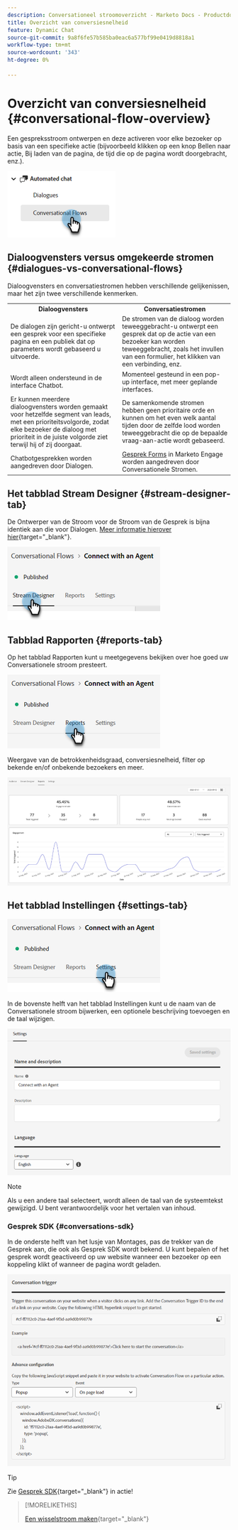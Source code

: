 ```yaml
---
description: Conversationeel stroomoverzicht - Marketo Docs - Productdocumentatie
title: Overzicht van conversiesnelheid
feature: Dynamic Chat
source-git-commit: 9a8f6fe57b585ba0eac6a577bf99e0419d8818a1
workflow-type: tm+mt
source-wordcount: '343'
ht-degree: 0%

---
```


# Overzicht van conversiesnelheid {#conversational-flow-overview}

Een gespreksstroom ontwerpen en deze activeren voor elke bezoeker op basis van een specifieke actie (bijvoorbeeld klikken op een knop Bellen naar actie, Bij laden van de pagina, de tijd die op de pagina wordt doorgebracht, enz.).

![](assets/conversational-flow-overview-1.png)

## Dialoogvensters versus omgekeerde stromen {#dialogues-vs-conversational-flows}

Dialoogvensters en conversatiestromen hebben verschillende gelijkenissen, maar het zijn twee verschillende kenmerken.

<table> 
 <tbody> 
  <tr> 
   <th style="width:50%">Dialoogvensters</th> 
   <th style="width:50%">Conversatiestromen</th>
  </tr> 
  <tr> 
   <td>De dialogen zijn gericht-u ontwerpt een gesprek voor een specifieke pagina en een publiek dat op parameters wordt gebaseerd u uitvoerde.</td> 
   <td>De stromen van de dialoog worden teweeggebracht-u ontwerpt een gesprek dat op de actie van een bezoeker kan worden teweeggebracht, zoals het invullen van een formulier, het klikken van een verbinding, enz.</td>
  </tr>
   <tr> 
   <td>Wordt alleen ondersteund in de interface Chatbot.</td> 
   <td>Momenteel gesteund in een pop-up interface, met meer geplande interfaces.</td>
  </tr>
  </tr>
   <tr> 
   <td>Er kunnen meerdere dialoogvensters worden gemaakt voor hetzelfde segment van leads, met een prioriteitsvolgorde, zodat elke bezoeker de dialoog met prioriteit in de juiste volgorde ziet terwijl hij of zij doorgaat.</td> 
   <td>De samenkomende stromen hebben geen prioritaire orde en kunnen om het even welk aantal tijden door de zelfde lood worden teweeggebracht die op de bepaalde vraag-aan-actie wordt gebaseerd.</td>
  </tr>
  <tr>
   <td>Chatbotgesprekken worden aangedreven door Dialogen.</td>
   <td><a href="/help/marketo/product-docs/demand-generation/dynamic-chat/automated-chat/conversational-flow-settings-for-marketo-engage-forms.md" target="_blank">Gesprek Forms</a> in Marketo Engage worden aangedreven door Conversationele Stromen.</td>
  </tr>
 </tbody> 
</table>

## Het tabblad Stream Designer {#stream-designer-tab}

De Ontwerper van de Stroom voor de Stroom van de Gesprek is bijna identiek aan die voor Dialogen. [Meer informatie hierover hier](/help/marketo/product-docs/demand-generation/dynamic-chat/automated-chat/stream-designer.md){target="_blank"}.

![](assets/conversational-flow-overview-2.png)

## Tabblad Rapporten {#reports-tab}

Op het tabblad Rapporten kunt u meetgegevens bekijken over hoe goed uw Conversationele stroom presteert.

![](assets/conversational-flow-overview-3.png)

Weergave van de betrokkenheidsgraad, conversiesnelheid, filter op bekende en/of onbekende bezoekers en meer.

![](assets/conversational-flow-overview-4.png)

## Het tabblad Instellingen {#settings-tab}

![](assets/conversational-flow-overview-5.png)

In de bovenste helft van het tabblad Instellingen kunt u de naam van de Conversationele stroom bijwerken, een optionele beschrijving toevoegen en de taal wijzigen.

![](assets/conversational-flow-overview-6.png)

>[!NOTE]
>
>Als u een andere taal selecteert, wordt alleen de taal van de systeemtekst gewijzigd. U bent verantwoordelijk voor het vertalen van inhoud.

### Gesprek SDK {#conversations-sdk}

In de onderste helft van het lusje van Montages, pas de trekker van de Gesprek aan, die ook als Gesprek SDK wordt bekend. U kunt bepalen of het gesprek wordt geactiveerd op uw website wanneer een bezoeker op een koppeling klikt of wanneer de pagina wordt geladen.

![](assets/conversational-flow-overview-7.png)

>[!TIP]
>
>Zie [Gesprek SDK](https://experienceleague.adobe.com/tools/marketo-dynamic-chatbot/conversations-sdk/){target="_blank"} in actie!

>[!MORELIKETHIS]
>
>[Een wisselstroom maken](/help/marketo/product-docs/demand-generation/dynamic-chat/automated-chat/create-a-conversational-flow.md){target="_blank"}
